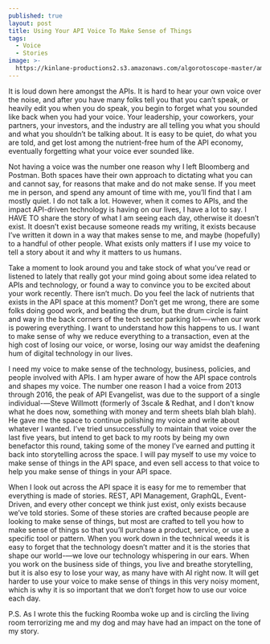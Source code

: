 ```yaml
---
published: true
layout: post
title: Using Your API Voice To Make Sense of Things
tags:
  - Voice
  - Stories
image: >-
  https://kinlane-productions2.s3.amazonaws.com/algorotoscope-master/america-immigration_dumping-ground-statue-thinking.jpg
---
```

It is loud down here amongst the APIs. It is hard to hear your own voice over the noise, and after you have many folks tell you that you can’t speak, or heavily edit you when you do speak, you begin to forget what you sounded like back when you had your voice. Your leadership, your coworkers, your partners, your investors, and the industry are all telling you what you should and what you shouldn’t be talking about. It is easy to be quiet, do what you are told, and get lost among the nutrient-free hum of the API economy, eventually forgetting what your voice ever sounded like.

Not having a voice was the number one reason why I left Bloomberg and Postman. Both spaces have their own approach to dictating what you can and cannot say, for reasons that make and do not make sense. If you meet me in person, and spend any amount of time with me, you’ll find that I am mostly quiet. I do not talk a lot. However, when it comes to APIs, and the impact API-driven technology is having on our lives, I have a lot to say. I HAVE TO share the story of what I am seeing each day, otherwise it doesn’t exist. It doesn’t exist because someone reads my writing, it exists because I’ve written it down in a way that makes sense to me, and maybe (hopefully) to a handful of other people. What exists only matters if I use my voice to tell a story about it and why it matters to us humans.

Take a moment to look around you and take stock of what you’ve read or listened to lately that really got your mind going about some idea related to APIs and technology, or found a way to convince you to be excited about your work recently. There isn’t much. Do you feel the lack of nutrients that exists in the API space at this moment? Don’t get me wrong, there are some folks doing good work, and beating the drum, but the drum circle is faint and way in the back corners of the tech sector parking lot—-when our work is powering everything. I want to understand how this happens to us. I want to make sense of why we reduce everything to a transaction, even at the high cost of losing our voice, or worse, losing our way amidst the deafening hum of digital technology in our lives.

I need my voice to make sense of the technology, business, policies, and people involved with APIs. I am hyper aware of how the API space controls and shapes my voice. The number one reason I had a voice from 2013 through 2016, the peak of API Evangelist, was due to the support of a single individual-—Steve Willmott (formerly of 3scale & Redhat, and I don't know what he does now, something with money and term sheets blah blah blah). He gave me the space to continue polishing my voice and write about whatever I wanted. I’ve tried unsuccessfully to maintain that voice over the last five years, but intend to get back to my roots by being my own benefactor this round, taking some of the money I’ve earned and putting it back into storytelling across the space. I will pay myself to use my voice to make sense of things in the API space, and even sell access to that voice to help you make sense of things in your API space.

When I look out across the API space it is easy for me to remember that everything is made of stories. REST, API Management, GraphQL, Event-Driven, and every other concept we think just exist, only exists because we’ve told stories. Some of these stories are crafted because people are looking to make sense of things, but most are crafted to tell you how to make sense of things so that you’ll purchase a product, service, or use a specific tool or pattern. When you work down in the technical weeds it is easy to forget that the technology doesn’t matter and it is the stories that shape our world-—we love our technology whispering in our ears. When you work on the business side of things, you live and breathe storytelling, but it is also esy to lose your way, as many have with AI right now. It will get harder to use your voice to make sense of things in this very noisy moment, which is why it is so important that we don’t forget how to use our voice each day.

P.S. As I wrote this the fucking Roomba woke up and is circling the living room terrorizing me and my dog and may have had an impact on the tone of my story. 